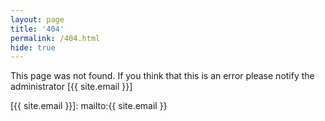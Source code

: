 ```yaml
---
layout: page
title: '404'
permalink: /404.html
hide: true
---
```


This page was not found. If you think that this is an error please notify the administrator [{{ site.email }}]

[{{ site.email }}]: mailto:{{ site.email }}
